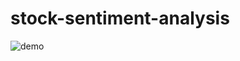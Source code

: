 # stock-sentiment-analysis


![demo](https://github.com/rumman-ahmar/stock-sentiment-analysis-and-price-prediction/assets/72764336/9e3a288b-0139-4c21-a3be-639286e7d40b)
